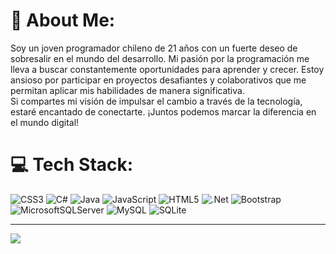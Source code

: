 # 💫 About Me:
Soy un joven programador chileno de 21 años con un fuerte deseo de sobresalir en el mundo del desarrollo. Mi pasión por la programación me lleva a buscar constantemente oportunidades para aprender y crecer. Estoy ansioso por participar en proyectos desafiantes y colaborativos que me permitan aplicar mis habilidades de manera significativa.<br>Si compartes mi visión de impulsar el cambio a través de la tecnología, estaré encantado de conectarte. ¡Juntos podemos marcar la diferencia en el mundo digital!


# 💻 Tech Stack:
![CSS3](https://img.shields.io/badge/css3-%231572B6.svg?style=for-the-badge&logo=css3&logoColor=white) ![C#](https://img.shields.io/badge/c%23-%23239120.svg?style=for-the-badge&logo=c-sharp&logoColor=white) ![Java](https://img.shields.io/badge/java-%23ED8B00.svg?style=for-the-badge&logo=java&logoColor=white) ![JavaScript](https://img.shields.io/badge/javascript-%23323330.svg?style=for-the-badge&logo=javascript&logoColor=%23F7DF1E) ![HTML5](https://img.shields.io/badge/html5-%23E34F26.svg?style=for-the-badge&logo=html5&logoColor=white) ![.Net](https://img.shields.io/badge/.NET-5C2D91?style=for-the-badge&logo=.net&logoColor=white) ![Bootstrap](https://img.shields.io/badge/bootstrap-%23563D7C.svg?style=for-the-badge&logo=bootstrap&logoColor=white) ![MicrosoftSQLServer](https://img.shields.io/badge/Microsoft%20SQL%20Sever-CC2927?style=for-the-badge&logo=microsoft%20sql%20server&logoColor=white) ![MySQL](https://img.shields.io/badge/mysql-%2300f.svg?style=for-the-badge&logo=mysql&logoColor=white) ![SQLite](https://img.shields.io/badge/sqlite-%2307405e.svg?style=for-the-badge&logo=sqlite&logoColor=white)


---
[![](https://visitcount.itsvg.in/api?id=nnnacho&icon=2&color=1)](https://visitcount.itsvg.in)

<!-- Proudly created with GPRM ( https://gprm.itsvg.in ) -->
